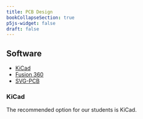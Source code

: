 ```yaml
---
title: PCB Design
bookCollapseSection: true
p5js-widget: false
draft: false
---
```


## Software

- [KiCad](https://www.kicad.org/)
- [Fusion 360](https://www.autodesk.com/solutions/electronics-design-software)
- [SVG-PCB](https://leomcelroy.com/svg-pcb-website/#/home)

### KiCad

The recommended option for our students is KiCad.

